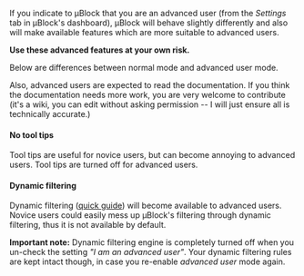 If you indicate to µBlock that you are an advanced user (from the _Settings_ tab in µBlock's dashboard), µBlock will behave slightly differently and also will make available features which are more suitable to advanced users.

**Use these advanced features at your own risk.**

Below are differences between normal mode and advanced user mode.

Also, advanced users are expected to read the documentation. If you think the documentation needs more work, you are very welcome to contribute (it's a wiki, you can edit without asking permission -- I will just ensure all is technically accurate.)

#### No tool tips

Tool tips are useful for novice users, but can become annoying to advanced users. Tool tips are turned off for advanced users.

#### Dynamic filtering

Dynamic filtering ([quick guide](https://github.com/gorhill/uBlock/wiki/Dynamic-filtering:-quick-guide)) will become available to advanced users. Novice users could easily mess up µBlock's filtering through dynamic filtering, thus it is not available by default.

**Important note:** Dynamic filtering engine is completely turned off when you un-check the setting _"I am an advanced user"_. Your dynamic filtering rules are kept intact though, in case you re-enable _advanced user_ mode again.
